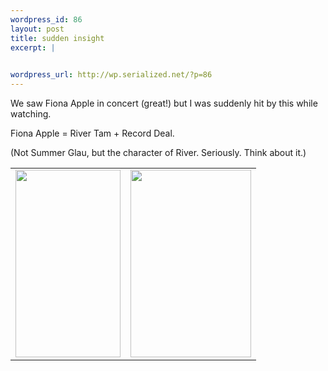 ```yaml
--- 
wordpress_id: 86
layout: post
title: sudden insight
excerpt: |
  

wordpress_url: http://wp.serialized.net/?p=86
---
```

We saw Fiona Apple in concert (great!) but I was suddenly hit by this while watching.

Fiona Apple = River Tam + Record Deal.

(Not Summer Glau, but the character of River. Seriously. Think about it.)
<table border=0><tr><td><img src="http://serialized.net/img/fiona-apple.jpg" width=168 height=300/></td><td><img width=193 height=300 src="http://serialized.net/img/river-tam.jpg"/></td></tr></table>
